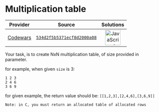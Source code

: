[_metadata_:generated]: - "true"

# Multiplication table

<!-- INFO TABLE BEGIN -->

| Provider                                        | Source                                                                               | Solutions                                                                                                                                                    |
| :---------------------------------------------: | :----------------------------------------------------------------------------------: | :----------------------------------------------------------------------------------------------------------------------------------------------------------: |
| [Codewars](../../../docs/providers/Codewars.md) | [`534d2f5b5371ecf8d2000a08`](https://www.codewars.com/kata/534d2f5b5371ecf8d2000a08) | [<img src="https://res.cloudinary.com/rascaltwo/image/upload/v1631924076/javascript_ehszr7.svg" alt="JavaScript" title="JavaScript" width="50" />](solve.js) |

<!-- INFO TABLE END -->

Your task, is to create NxN multiplication table, of size provided in parameter.

for example, when given `size` is 3:
```
1 2 3
2 4 6
3 6 9
```


for given example, the return value should be: `[[1,2,3],[2,4,6],[3,6,9]]`


```if:c
Note: in C, you must return an allocated table of allocated rows
```
